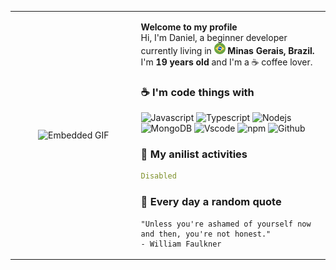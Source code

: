 <table width="100%" height="100%">
<tr width="60%" height="100%">

<td width="40%" height="100%">
<p align="center"><img align="center" width="100%" height="100%" 
src="https://cdn.imgchest.com/files/j7kzcmkld27.png" alt="Embedded GIF"></p>
</td>

<td>
<p>
    <span><strong>Welcome to my profile</strong></span></br>
    <span>Hi, I'm Daniel, a beginner developer currently living in <img src="./assets/brazil-.png" width="18" /> <strong>Minas Gerais, Brazil.</strong></span>
    <span>I'm <strong>19 years old</strong> and I'm a ☕ coffee lover.</span>
</p>

<h3>☕ I'm code things with</h3>

<p>
 <img alt="Javascript" src="https://shields.io/badge/JavaScript-F7DF1E?logo=JavaScript&logoColor=000&style=flat-square" />
 <img alt="Typescript" src="https://img.shields.io/badge/-Typescript-007ACC?style=flat-square&logo=typescript&logoColor=white" />
 <img alt="Nodejs" src="https://img.shields.io/badge/-Nodejs-43853d?style=flat-square&logo=Node.js&logoColor=white" />
 <img alt="MongoDB" src="https://img.shields.io/badge/-MongoDB-13aa52?style=flat-square&logo=mongodb&logoColor=white" />
 <img alt="Vscode" src="https://img.shields.io/badge/-Visual%20Studio%20Code-007ACC?style=flat-square&logo=vscode&logoColor=white" />
 <img alt="npm" src="https://img.shields.io/badge/-NPM-CB3837?style=flat-square&logo=npm&logoColor=white" />
 <img alt="Github" src="https://img.shields.io/badge/-Github-2b3137?style=flat-square&logo=github&logoColor=white" />
</p>


<!--- Anilist activities --->

<h3>🎑 My anilist activities</h3>

<!--- anilist@start --->
```yaml
Disabled
``` 

<!--- Fun facts --->

<h3>📖 Every day a random quote</h3>

<!--- quote@start --->

```
"Unless you're ashamed of yourself now and then, you're not honest."
- William Faulkner
```

<!--- quote@end --->
</td>
</tr>
</table>
